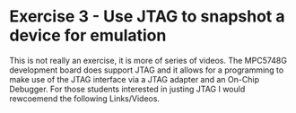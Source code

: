 # Exercise 3 - Use JTAG to snapshot a device for emulation

This is not really an exercise, it is more of series of videos. The MPC5748G development board does support JTAG and it allows for a programming to make use of the JTAG interface via a JTAG adapter and an On-Chip Debugger. For those students interested in justing JTAG I would rewcoemend the following Links/Videos.

